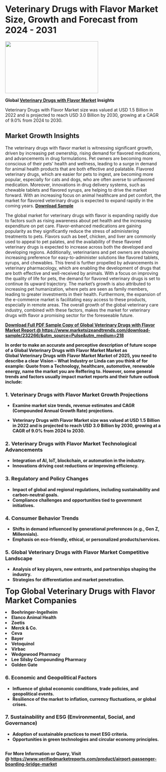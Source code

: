 <H1>Veterinary Drugs with Flavor Market Size, Growth and Forecast from 2024 - 2031</H1><img class="aligncenter size-medium wp-image-584254" src="https://thirdeyenews.in/wp-content/uploads/2024/09/Global-Market-Research-300x168.jpeg" alt="" width="300" height="168" /><p><strong>Global&nbsp;<a href="https://www.marketsizeandtrends.com/download-sample/232266/&amp;utm_source=Pulse&amp;utm_medium=218">Veterinary Drugs with Flavor Market</a> Insights</strong></p><p>Veterinary Drugs with Flavor Market size was valued at USD 1.5 Billion in 2022 and is projected to reach USD 3.0 Billion by 2030, growing at a CAGR of 9.0% from 2024 to 2030.</p><p><h2>Market Growth Insights</h2> <p>The veterinary drugs with flavor market is witnessing significant growth, driven by increasing pet ownership, rising demand for flavored medications, and advancements in drug formulations. Pet owners are becoming more conscious of their pets' health and wellness, leading to a surge in demand for animal health products that are both effective and palatable. Flavored veterinary drugs, which are easier for pets to ingest, are becoming more popular, especially for cats and dogs, who are often averse to unflavored medication. Moreover, innovations in drug delivery systems, such as chewable tablets and flavored syrups, are helping to drive the market forward. With an increasing focus on animal healthcare and pet comfort, the market for flavored veterinary drugs is expected to expand rapidly in the coming years. <strong><a href="#">Download Sample</a></strong></p> <p>The global market for veterinary drugs with flavor is expanding rapidly due to factors such as rising awareness about pet health and the increasing expenditure on pet care. Flavor-enhanced medications are gaining popularity as they significantly reduce the stress of administering treatments to pets. Flavors such as beef, chicken, and liver are commonly used to appeal to pet palates, and the availability of these flavored veterinary drugs is expected to increase across both the developed and developing regions. Additionally, veterinarians and pet owners are showing increasing preference for easy-to-administer solutions like flavored tablets, syrups, and chewables. This trend is further propelled by advancements in veterinary pharmacology, which are enabling the development of drugs that are both effective and well-received by animals. With a focus on improving the quality of life for pets, the demand for flavored veterinary drugs is set to continue its upward trajectory. The market’s growth is also attributed to increasing pet humanization, where pets are seen as family members, leading to greater investments in their health. Furthermore, the expansion of the e-commerce market is facilitating easy access to these products, especially in remote areas. The overall growth of the global veterinary care industry, combined with these factors, makes the market for veterinary drugs with flavor a promising sector for the foreseeable future. <strong><a href="#"></p><p><span class=""><strong>Download Full PDF Sample Copy of Global Veterinary Drugs with Flavor Market Report</strong> @ <a href="https://www.marketsizeandtrends.com/download-sample/232266/&amp;utm_source=Pulse&amp;utm_medium=218" target="_blank">https://www.marketsizeandtrends.com/download-sample/232266/&amp;utm_source=Pulse&amp;utm_medium=218</a></span></p><p>In order to make an accurate and perceptive description of future scope of a Global&nbsp;Veterinary Drugs with Flavor Market Market as Global&nbsp;Veterinary Drugs with Flavor Market Market of 2025, you need to describe a clear Vision &ndash; What Industry or Linda can you think of for example: Quote from a Technology, healthcare, automotive, renewable energy, name the market you are Reffering to. However, some general trends and factors usually impact market reports and their future outlook include:</p><h3>1.&nbsp;<strong>Veterinary Drugs with Flavor Market Growth Projections</strong></h3><ul><li>Examine market size trends, revenue estimates and CAGR (Compounded Annual Growth Rate) projections.</li><li><p>Veterinary Drugs with Flavor Market size was valued at USD 1.5 Billion in 2022 and is projected to reach USD 3.0 Billion by 2030, growing at a CAGR of 9.0% from 2024 to 2030.</p></li></ul><h3>2.&nbsp;<strong>Veterinary Drugs with Flavor Market Technological Advancements</strong></h3><ul><li>Integration of AI, IoT, blockchain, or automation in the industry.</li><li>Innovations driving cost reductions or improving efficiency.</li></ul><h3>3.&nbsp;<strong>Regulatory and Policy Changes</strong></h3><ul><li>Impact of global and regional regulations, including sustainability and carbon-neutral goals.</li><li>Compliance challenges and opportunities tied to government initiatives.</li></ul><h3>4.&nbsp;<strong>Consumer Behavior Trends</strong></h3><ul><li>Shifts in demand influenced by generational preferences (e.g., Gen Z, Millennials).</li><li>Emphasis on eco-friendly, ethical, or personalized products/services.</li></ul><h3>5.&nbsp;<strong>Global Veterinary Drugs with Flavor Market Competitive Landscape</strong></h3><ul><li>Analysis of key players, new entrants, and partnerships shaping the industry.</li><li>Strategies for differentiation and market penetration.</li></ul><p data-pm-slice="1 1 []"><span style="color: inherit; font-family: inherit; font-size: 25px;">Top Global Veterinary Drugs with Flavor Market Companies</span></p><div class="" data-test-id=""><p><li>Boehringer-Ingelheim</li><li> Elanco Animal Health</li><li> Zoetis</li><li> Merck & Co.</li><li> Ceva</li><li> Bayer</li><li> Vetoquinol</li><li> Virbac</li><li> Wedgewood Pharmacy</li><li> Lee Silsby Compounding Pharmacy</li><li> Golden Gate</li></p></div><h3>6.&nbsp;<strong>Economic and Geopolitical Factors</strong></h3><ul><li>Influence of global economic conditions, trade policies, and geopolitical events.</li><li>Resilience of the market to inflation, currency fluctuations, or global crises.</li></ul><h3>7.&nbsp;<strong>Sustainability and ESG (Environmental, Social, and Governance)</strong></h3><ul><li>Adoption of sustainable practices to meet ESG criteria.</li><li>Opportunities in green technologies and circular economy principles.</li></ul><h2><strong style="font-size: 14px;">For More Information or Query, Visit @&nbsp;</strong><a style="background-color: #ffffff; font-size: 14px;" href="https://www.marketsizeandtrends.com/report/veterinary-drugs-with-flavor-market/" target="_blank">https://www.verifiedmarketreports.com/product/airport-passenger-boarding-bridge-market</a></h2>
